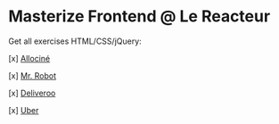 # Masterize Frontend @ Le Reacteur

Get all exercises HTML/CSS/jQuery:

[x] [Allociné](https://xaviercolombel.github.io/allocine/index.html)

[x] [Mr. Robot](https://xaviercolombel.github.io/mrrobot/index.html)

[x] [Deliveroo](https://xaviercolombel.github.io/deliveroo/index.html)

[x] [Uber](https://xaviercolombel.github.io/uber/index.html)